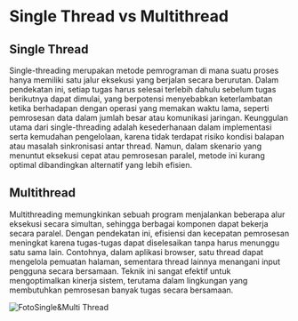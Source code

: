 # Single Thread vs Multithread

## Single Thread
Single-threading merupakan metode pemrograman di mana suatu proses hanya memiliki satu jalur eksekusi yang berjalan secara berurutan. Dalam pendekatan ini, setiap tugas harus selesai terlebih dahulu sebelum tugas berikutnya dapat dimulai, yang berpotensi menyebabkan keterlambatan ketika berhadapan dengan operasi yang memakan waktu lama, seperti pemrosesan data dalam jumlah besar atau komunikasi jaringan. Keunggulan utama dari single-threading adalah kesederhanaan dalam implementasi serta kemudahan pengelolaan, karena tidak terdapat risiko kondisi balapan atau masalah sinkronisasi antar thread. Namun, dalam skenario yang menuntut eksekusi cepat atau pemrosesan paralel, metode ini kurang optimal dibandingkan alternatif yang lebih efisien.

## Multithread
Multithreading memungkinkan sebuah program menjalankan beberapa alur eksekusi secara simultan, sehingga berbagai komponen dapat bekerja secara paralel. Dengan pendekatan ini, efisiensi dan kecepatan pemrosesan meningkat karena tugas-tugas dapat diselesaikan tanpa harus menunggu satu sama lain. Contohnya, dalam aplikasi browser, satu thread dapat mengelola pemuatan halaman, sementara thread lainnya menangani input pengguna secara bersamaan. Teknik ini sangat efektif untuk mengoptimalkan kinerja sistem, terutama dalam lingkungan yang membutuhkan pemrosesan banyak tugas secara bersamaan.

![FotoSingle&Multi Thread](https://github.com/excotide/SisOp-25/blob/main/praktikum7/Screenshot%202025-04-18%20234315.png)
